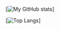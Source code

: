 [![My GitHub stats](https://github-readme-stats.vercel.app/api?username=charlieboyee&count_private=true&theme=radical&show_icons=true)]

[![Top Langs](https://github-readme-stats.vercel.app/api/top-langs/?username=charlieboyee&theme=radical)]
